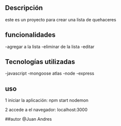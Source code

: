 ## Descripción
este es un proyecto para crear una lista de quehaceres 

## funcionalidades
-agregar a la lista 
-eliminar de la lista
-editar

## Tecnologías utilizadas
-javascript
-mongoose atlas
-node
-express

## uso
1 iniciar la aplicación:
 npm start nodemon
 
 2 accede a  el navegador:
 localhost:3000

 ##autor
 @Juan Andres
